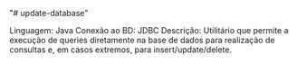 "# update-database" 

Linguagem: Java
Conexão ao BD: JDBC
Descrição: Utilitário que permite a execução de queries diretamente na base de dados para realização de consultas e, em casos extremos, para insert/update/delete.
